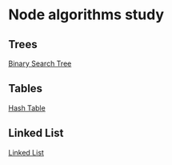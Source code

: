 # Node algorithms study

## Trees

[Binary Search Tree](/bst/)

## Tables

[Hash Table](/hashtable/)

## Linked List

[Linked List](/linkedlist/)
